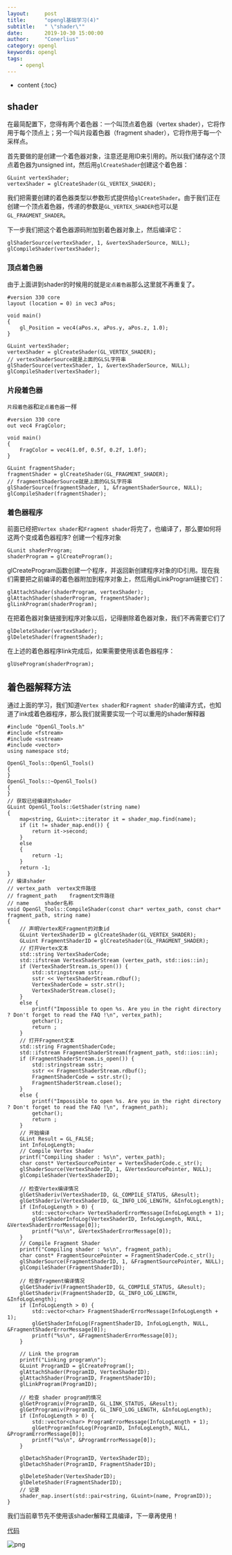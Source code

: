 ```yaml
---
layout:     post
title:      "opengl基础学习(4)"
subtitle:   " \"shader\""
date:       2019-10-30 15:00:00
author:     "Conerlius"
category: opengl
keywords: opengl
tags:
    - opengl
---
```

* content
{:toc}

## shader
在最简配置下，您得有两个着色器：一个叫顶点着色器（vertex shader），它将作用于每个顶点上；另一个叫片段着色器（fragment shader），它将作用于每一个采样点。

首先要做的是创建一个着色器对象，注意还是用ID来引用的。所以我们储存这个顶点着色器为unsigned int，然后用`glCreateShader`创建这个着色器：
```
GLuint vertexShader;
vertexShader = glCreateShader(GL_VERTEX_SHADER);
```
我们把需要创建的着色器类型以参数形式提供给`glCreateShader`。由于我们正在创建一个顶点着色器，传递的参数是`GL_VERTEX_SHADER`也可以是`GL_FRAGMENT_SHADER`。

下一步我们把这个着色器源码附加到着色器对象上，然后编译它：
```
glShaderSource(vertexShader, 1, &vertexShaderSource, NULL);
glCompileShader(vertexShader);
```

### 顶点着色器
由于上面讲到shader的时候用的就是`定点着色器`那么这里就不再重复了。
```
#version 330 core
layout (location = 0) in vec3 aPos;

void main()
{
    gl_Position = vec4(aPos.x, aPos.y, aPos.z, 1.0);
}
```

```
GLuint vertexShader;
vertexShader = glCreateShader(GL_VERTEX_SHADER);
// vertexShaderSource就是上面的GLSL字符串
glShaderSource(vertexShader, 1, &vertexShaderSource, NULL);
glCompileShader(vertexShader);
```
### 片段着色器
`片段着色器`和`定点着色器`一样
```
#version 330 core
out vec4 FragColor;

void main()
{
    FragColor = vec4(1.0f, 0.5f, 0.2f, 1.0f);
} 
```

```
GLuint fragmentShader;
fragmentShader = glCreateShader(GL_FRAGMENT_SHADER);
// fragmentShaderSource就是上面的GLSL字符串
glShaderSource(fragmentShader, 1, &fragmentShaderSource, NULL);
glCompileShader(fragmentShader);
```

### 着色器程序
前面已经把`Vertex shader`和`Fragment shader`将完了，也编译了，那么要如何将这两个变成着色器程序?
创建一个程序对象

```
GLunit shaderProgram;
shaderProgram = glCreateProgram();
```

glCreateProgram函数创建一个程序，并返回新创建程序对象的ID引用。现在我们需要把之前编译的着色器附加到程序对象上，然后用glLinkProgram链接它们：
```
glAttachShader(shaderProgram, vertexShader);
glAttachShader(shaderProgram, fragmentShader);
glLinkProgram(shaderProgram);
```
在把着色器对象链接到程序对象以后，记得删除着色器对象，我们不再需要它们了
```
glDeleteShader(vertexShader);
glDeleteShader(fragmentShader);
```

在上述的着色器程序link完成后，如果需要使用该着色器程序：
```
glUseProgram(shaderProgram);
```

## 着色器解释方法
通过上面的学习，我们知道`Vertex shader`和`Fragment shader`的编译方式，也知道了ink成着色器程序，那么我们就需要实现一个可以重用的shader解释器
```
#include "OpenGl_Tools.h"
#include <fstream>
#include <sstream>
#include <vector>
using namespace std;

OpenGl_Tools::OpenGl_Tools()
{
}
OpenGl_Tools::~OpenGl_Tools()
{
}
// 获取已经编译的shader
GLuint OpenGl_Tools::GetShader(string name) 
{
	map<string, GLuint>::iterator it = shader_map.find(name);
	if (it != shader_map.end()) {
		return it->second;
	}
	else
	{
		return -1;
	}
	return -1;
}
// 编译shader
// vertex_path	vertex文件路径
// fragment_path	fragment文件路径
// name		shader名称
void OpenGl_Tools::CompileShader(const char* vertex_path, const char* fragment_path, string name)
{
	// 声明Vertex和Fragment的对象id
	GLuint VertexShaderID = glCreateShader(GL_VERTEX_SHADER);
	GLuint FragmentShaderID = glCreateShader(GL_FRAGMENT_SHADER);
	// 打开Vertex文本
	std::string VertexShaderCode;
	std::ifstream VertexShaderStream (vertex_path, std::ios::in);
	if (VertexShaderStream.is_open()) {
		std::stringstream sstr;
		sstr << VertexShaderStream.rdbuf();
		VertexShaderCode = sstr.str();
		VertexShaderStream.close();
	}
	else {
		printf("Impossible to open %s. Are you in the right directory ? Don't forget to read the FAQ !\n", vertex_path);
		getchar();
		return ;
	}
	// 打开Fragment文本
	std::string FragmentShaderCode;
	std::ifstream FragmentShaderStream(fragment_path, std::ios::in);
	if (FragmentShaderStream.is_open()) {
		std::stringstream sstr;
		sstr << FragmentShaderStream.rdbuf();
		FragmentShaderCode = sstr.str();
		FragmentShaderStream.close();
	}
	else {
		printf("Impossible to open %s. Are you in the right directory ? Don't forget to read the FAQ !\n", fragment_path);
		getchar();
		return ;
	}
	// 开始编译
	GLint Result = GL_FALSE;
	int InfoLogLength;
	// Compile Vertex Shader
	printf("Compiling shader : %s\n", vertex_path);
	char const* VertexSourcePointer = VertexShaderCode.c_str();
	glShaderSource(VertexShaderID, 1, &VertexSourcePointer, NULL);
	glCompileShader(VertexShaderID);

	// 检查Vertex编译情况
	glGetShaderiv(VertexShaderID, GL_COMPILE_STATUS, &Result);
	glGetShaderiv(VertexShaderID, GL_INFO_LOG_LENGTH, &InfoLogLength);
	if (InfoLogLength > 0) {
		std::vector<char> VertexShaderErrorMessage(InfoLogLength + 1);
		glGetShaderInfoLog(VertexShaderID, InfoLogLength, NULL, &VertexShaderErrorMessage[0]);
		printf("%s\n", &VertexShaderErrorMessage[0]);
	}
	// Compile Fragment Shader
	printf("Compiling shader : %s\n", fragment_path);
	char const* FragmentSourcePointer = FragmentShaderCode.c_str();
	glShaderSource(FragmentShaderID, 1, &FragmentSourcePointer, NULL);
	glCompileShader(FragmentShaderID);

	// 检查Fragment编译情况
	glGetShaderiv(FragmentShaderID, GL_COMPILE_STATUS, &Result);
	glGetShaderiv(FragmentShaderID, GL_INFO_LOG_LENGTH, &InfoLogLength);
	if (InfoLogLength > 0) {
		std::vector<char> FragmentShaderErrorMessage(InfoLogLength + 1);
		glGetShaderInfoLog(FragmentShaderID, InfoLogLength, NULL, &FragmentShaderErrorMessage[0]);
		printf("%s\n", &FragmentShaderErrorMessage[0]);
	}

	// Link the program
	printf("Linking program\n");
	GLuint ProgramID = glCreateProgram();
	glAttachShader(ProgramID, VertexShaderID);
	glAttachShader(ProgramID, FragmentShaderID);
	glLinkProgram(ProgramID);

	// 检查 shader program的情况
	glGetProgramiv(ProgramID, GL_LINK_STATUS, &Result);
	glGetProgramiv(ProgramID, GL_INFO_LOG_LENGTH, &InfoLogLength);
	if (InfoLogLength > 0) {
		std::vector<char> ProgramErrorMessage(InfoLogLength + 1);
		glGetProgramInfoLog(ProgramID, InfoLogLength, NULL, &ProgramErrorMessage[0]);
		printf("%s\n", &ProgramErrorMessage[0]);
	}

	glDetachShader(ProgramID, VertexShaderID);
	glDetachShader(ProgramID, FragmentShaderID);

	glDeleteShader(VertexShaderID);
	glDeleteShader(FragmentShaderID);
	// 记录
	shader_map.insert(std::pair<string, GLuint>(name, ProgramID));
}
```

我们当前章节先不使用该shader解释工具编译，下一章再使用！

[代码](https://github.com/Conerlius/LearnOpenGL/blob/master/Project1/OpenGL_Session2.cpp)

![png](/images/OpenGL/opengl_4_result.jpg)